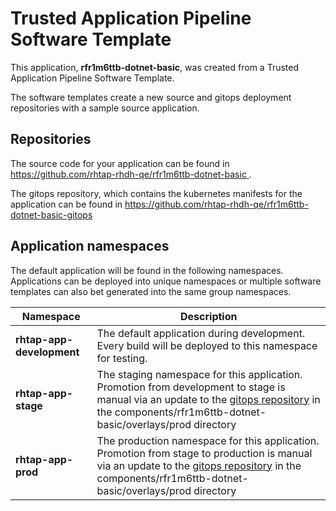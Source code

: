 # Trusted Application Pipeline Software Template

This application, **rfr1m6ttb-dotnet-basic**, was created from a Trusted Application Pipeline Software Template.

The software templates create a new source and gitops deployment repositories with a sample source application. 

## Repositories

The source code for your application can be found in [https://github.com/rhtap-rhdh-qe/rfr1m6ttb-dotnet-basic ](https://github.com/rhtap-rhdh-qe/rfr1m6ttb-dotnet-basic ).
 
The gitops repository, which contains the kubernetes manifests for the application can be found in 
[https://github.com/rhtap-rhdh-qe/rfr1m6ttb-dotnet-basic-gitops ](https://github.com/rhtap-rhdh-qe/rfr1m6ttb-dotnet-basic-gitops ) 

## Application namespaces 

The default application will be found in the following namespaces. Applications can be deployed into unique namespaces or multiple software templates can also bet generated into the same group namespaces.  

|  Namespace   |  Description   |  
| -------- | -------- |   
| **rhtap-app-development** | The default application during development. Every build will be deployed to this namespace for testing. | 
| **rhtap-app-stage** | The staging namespace for this application. Promotion from development to stage is manual via an update to the [gitops repository](https://github.com/rhtap-rhdh-qe/rfr1m6ttb-dotnet-basic-gitops ) in the components/rfr1m6ttb-dotnet-basic/overlays/prod directory |  
| **rhtap-app-prod** | The production namespace for this application. Promotion from stage to production is manual via an update to the [gitops repository](https://github.com/rhtap-rhdh-qe/rfr1m6ttb-dotnet-basic-gitops ) in the components/rfr1m6ttb-dotnet-basic/overlays/prod directory | 